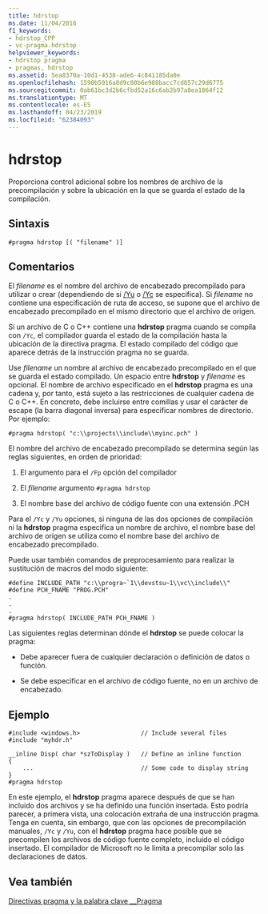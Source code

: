 ```yaml
---
title: hdrstop
ms.date: 11/04/2016
f1_keywords:
- hdrstop_CPP
- vc-pragma.hdrstop
helpviewer_keywords:
- hdrstop pragma
- pragmas, hdrstop
ms.assetid: 5ea8370a-10d1-4538-ade6-4c841185da0e
ms.openlocfilehash: 1590b5916a8d9c00b6e988bacc7cd857c29d6775
ms.sourcegitcommit: 0ab61bc3d2b6cfbd52a16c6ab2b97a8ea1864f12
ms.translationtype: MT
ms.contentlocale: es-ES
ms.lasthandoff: 04/23/2019
ms.locfileid: "62384093"
---
```

# <a name="hdrstop"></a>hdrstop
Proporciona control adicional sobre los nombres de archivo de la precompilación y sobre la ubicación en la que se guarda el estado de la compilación.

## <a name="syntax"></a>Sintaxis

```
#pragma hdrstop [( "filename" )]
```

## <a name="remarks"></a>Comentarios

El *filename* es el nombre del archivo de encabezado precompilado para utilizar o crear (dependiendo de si [/Yu](../build/reference/yu-use-precompiled-header-file.md) o [/Yc](../build/reference/yc-create-precompiled-header-file.md) se especifica). Si *filename* no contiene una especificación de ruta de acceso, se supone que el archivo de encabezado precompilado en el mismo directorio que el archivo de origen.

Si un archivo de C o C++ contiene una **hdrstop** pragma cuando se compila con `/Yc`, el compilador guarda el estado de la compilación hasta la ubicación de la directiva pragma. El estado compilado del código que aparece detrás de la instrucción pragma no se guarda.

Use *filename* un nombre al archivo de encabezado precompilado en el que se guarda el estado compilado. Un espacio entre **hdrstop** y *filename* es opcional. El nombre de archivo especificado en el **hdrstop** pragma es una cadena y, por tanto, está sujeto a las restricciones de cualquier cadena de C o C++. En concreto, debe incluirse entre comillas y usar el carácter de escape (la barra diagonal inversa) para especificar nombres de directorio. Por ejemplo:

```
#pragma hdrstop( "c:\\projects\\include\\myinc.pch" )
```

El nombre del archivo de encabezado precompilado se determina según las reglas siguientes, en orden de prioridad:

1. El argumento para el `/Fp` opción del compilador

2. El *filename* argumento `#pragma hdrstop`

3. El nombre base del archivo de código fuente con una extensión .PCH

Para el `/Yc` y `/Yu` opciones, si ninguna de las dos opciones de compilación ni la **hdrstop** pragma especifica un nombre de archivo, el nombre base del archivo de origen se utiliza como el nombre base del archivo de encabezado precompilado.

Puede usar también comandos de preprocesamiento para realizar la sustitución de macros del modo siguiente:

```
#define INCLUDE_PATH "c:\\progra~`1\\devstsu~1\\vc\\include\\"
#define PCH_FNAME "PROG.PCH"
.
.
.
#pragma hdrstop( INCLUDE_PATH PCH_FNAME )
```

Las siguientes reglas determinan dónde el **hdrstop** se puede colocar la pragma:

- Debe aparecer fuera de cualquier declaración o definición de datos o función.

- Se debe especificar en el archivo de código fuente, no en un archivo de encabezado.

## <a name="example"></a>Ejemplo

```
#include <windows.h>                 // Include several files
#include "myhdr.h"

__inline Disp( char *szToDisplay )   // Define an inline function
{
    ...                              // Some code to display string
}
#pragma hdrstop
```

En este ejemplo, el **hdrstop** pragma aparece después de que se han incluido dos archivos y se ha definido una función insertada. Esto podría parecer, a primera vista, una colocación extraña de una instrucción pragma. Tenga en cuenta, sin embargo, que con las opciones de precompilación manuales, `/Yc` y `/Yu`, con el **hdrstop** pragma hace posible que se precompilen los archivos de código fuente completo, incluido el código insertado. El compilador de Microsoft no le limita a precompilar solo las declaraciones de datos.

## <a name="see-also"></a>Vea también

[Directivas pragma y la palabra clave __Pragma](../preprocessor/pragma-directives-and-the-pragma-keyword.md)
